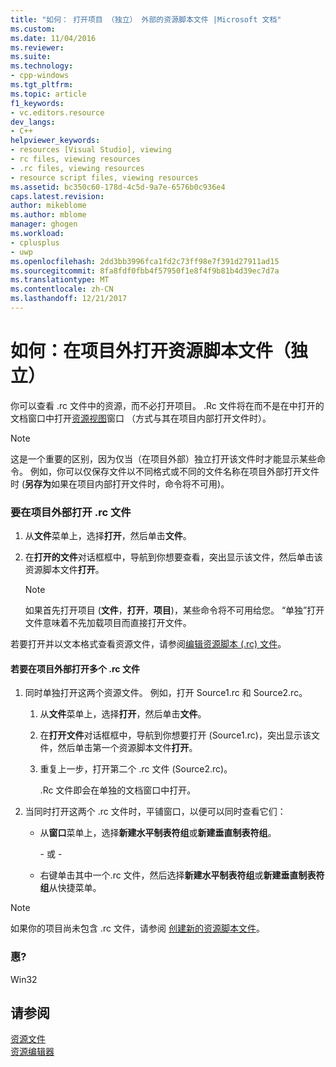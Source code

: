 ```yaml
---
title: "如何： 打开项目 （独立） 外部的资源脚本文件 |Microsoft 文档"
ms.custom: 
ms.date: 11/04/2016
ms.reviewer: 
ms.suite: 
ms.technology:
- cpp-windows
ms.tgt_pltfrm: 
ms.topic: article
f1_keywords:
- vc.editors.resource
dev_langs:
- C++
helpviewer_keywords:
- resources [Visual Studio], viewing
- rc files, viewing resources
- .rc files, viewing resources
- resource script files, viewing resources
ms.assetid: bc350c60-178d-4c5d-9a7e-6576b0c936e4
caps.latest.revision: 
author: mikeblome
ms.author: mblome
manager: ghogen
ms.workload:
- cplusplus
- uwp
ms.openlocfilehash: 2dd3bb3996fca1fd2c73ff98e7f391d27911ad15
ms.sourcegitcommit: 8fa8fdf0fbb4f57950f1e8f4f9b81b4d39ec7d7a
ms.translationtype: MT
ms.contentlocale: zh-CN
ms.lasthandoff: 12/21/2017
---
```

# <a name="how-to-open-a-resource-script-file-outside-of-a-project-standalone"></a>如何：在项目外打开资源脚本文件（独立）
你可以查看 .rc 文件中的资源，而不必打开项目。 .Rc 文件将在而不是在中打开的文档窗口中打开[资源视图](../windows/resource-view-window.md)窗口 （方式与其在项目内部打开文件时）。  
  
> [!NOTE]
>  这是一个重要的区别，因为仅当（在项目外部）独立打开该文件时才能显示某些命令。 例如，你可以仅保存文件以不同格式或不同的文件名称在项目外部打开文件时 (**另存为**如果在项目内部打开文件时，命令将不可用)。  
  
### <a name="to-open-an-rc-file-outside-a-project"></a>要在项目外部打开 .rc 文件  
  
1.  从**文件**菜单上，选择**打开**，然后单击**文件**。  
  
2.  在**打开的文件**对话框框中，导航到你想要查看，突出显示该文件，然后单击该资源脚本文件**打开**。  
  
    > [!NOTE]
    >  如果首先打开项目 (**文件**，**打开**，**项目**)，某些命令将不可用给您。 “单独”打开文件意味着不先加载项目而直接打开文件。  
  
 若要打开并以文本格式查看资源文件，请参阅[编辑资源脚本 (.rc) 文件](../windows/how-to-open-a-resource-script-file-in-text-format.md)。  
  
#### <a name="to-open-multiple-rc-files-outside-a-project"></a>若要在项目外部打开多个 .rc 文件  
  
1.  同时单独打开这两个资源文件。 例如，打开 Source1.rc 和 Source2.rc。  
  
    1.  从**文件**菜单上，选择**打开**，然后单击**文件**。  
  
    2.  在**打开文件**对话框框中，导航到你想要打开 (Source1.rc)，突出显示该文件，然后单击第一个资源脚本文件**打开**。  
  
    3.  重复上一步，打开第二个 .rc 文件 (Source2.rc)。  
  
         .Rc 文件即会在单独的文档窗口中打开。  
  
2.  当同时打开这两个 .rc 文件时，平铺窗口，以便可以同时查看它们：  
  
    -   从**窗口**菜单上，选择**新建水平制表符组**或**新建垂直制表符组**。  
  
         \- 或 -  
  
    -   右键单击其中一个.rc 文件，然后选择**新建水平制表符组**或**新建垂直制表符组**从快捷菜单。  
  
> [!NOTE]
>  如果你的项目尚未包含 .rc 文件，请参阅 [创建新的资源脚本文件](../windows/how-to-create-a-resource-script-file.md)。  
  

  
### <a name="requirements"></a>惠?  
 Win32  
  
## <a name="see-also"></a>请参阅  
 [资源文件](../windows/resource-files-visual-studio.md)   
 [资源编辑器](../windows/resource-editors.md)